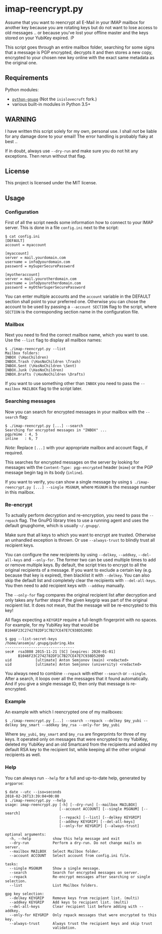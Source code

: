 # imap-reencrypt.py

Assume that you want to reencrypt all E-Mail in your IMAP mailbox
for another key because you are rotating keys but do not want to lose
access to old messages .. or because you've lost your offline master
and the keys stored on your YubiKey expired. :P

This script goes through an entire mailbox folder, searching for some
signs that a message is PGP encrypted, decrypts it and then stores a
new copy, encrypted to your chosen new key online with the exact
same metadata as the original one.

## Requirements

Python modules:
- [`python-gnupg`](https://pypi.python.org/pypi/python-gnupg/0.4.1) (Not the `isislovecruft` fork.)
- various built-in modules in Python 3.5+

## WARNING

I have written this script solely for my own, personal use. I shall _not_
be liable for any damage done to your email! The error handling is
probably flaky at best ..

If in doubt, always use `--dry-run` and make sure you do not hit any
exceptions. Then rerun without that flag.

## License

This project is licensed under the MIT license.

## Usage

### Configuration

First of all the script needs some information how to connect to your
IMAP server. This is done in a file `config.ini` next to the script:

```
$ cat config.ini 
[DEFAULT]
account = myaccount

[myaccount]
server = mail.yourdomain.com
username = info@yourdomain.com
password = mySuperSecurePassword

[myotheraccount]
server = mail.yourotherdomain.com
username = info@yourotherdomain.com
password = myOtherSuperSecurePassword
```

You can enter multiple accounts and the `account` variable in the
DEFAULT section shall point to your preferred one. Otherwise you
can chose the account to be used by passing a `--account SECTION`
flag to the script, where `SECTION` is the corresponding section
name in the configuration file.

### Mailbox

Next you need to find the correct mailbox name, which you want to
use. Use the `--list` flag to display all mailbox names:

```
$ ./imap-reencrypt.py --list
Mailbox folders:
INBOX (\HasChildren)
INBOX.Trash (\HasNoChildren \Trash)
INBOX.Sent (\HasNoChildren \Sent)
INBOX.Junk (\HasNoChildren)
INBOX.Drafts (\HasNoChildren \Drafts)
```
If you want to use something other than `INBOX` you need to pass
the `--mailbox MAILBOX` flag to the script later.

### Searching messages

Now you can search for encrypted messages in your mailbox with the
`--search` flag:

```
$ ./imap-reencrypt.py [...] --search
Searching for encrypted messages in "INBOX" ...
pgp/mime : 4, 5
inline   : 6, 7
```

_Note:_ Replace `[...]` with your appropriate mailbox and account
flags, if required.

This searches for encrypted messages on the server by looking for
messages with the `Content-Type: pgp-encrypted` header (`mime`) or
the PGP message begin tag in its body (`inline`).

If you want to verify, you can show a single message by using
`$ ./imap-reencrypt.py [...] --single MSGNUM`, where `MSGNUM` is the
message number in this mailbox.

### Re-encrypt

To actually perform decryption and re-encryption, you need to pass
the `--repack` flag. The GnuPG library tries to use a running agent
and uses the default gnupghome, which is usually `~/.gnupg/`.

Make sure that all keys to which you want to encrypt are trusted.
Otherwise an unhandled exception is thrown. Or use `--always-trust`
to blindly trust all recipient keys.

You can configure the new recipients by using `--delkey`, `--addkey`,
`--del-all-keys` and `--only-for`. The former two can be used multiple
times to add or remove multiple keys. By default, the script tries to
encrypt to all the original recipients of a message. If you want to
exclude a certain key (e.g. because that key is expired), then
blacklist it with `--delkey`. You can also skip the default list and
completely clear the recipients with `--del-all-keys`. You then need
to add recipient keys with `--addkey` manually.

The `--only-for` flag compares the original recipient list after
decryption and only takes any further steps if the given keygrip was
part of the original recipient list. It does not mean, that the
message will be re-encrypted to this key!

All flags expecting a `KEYGRIP` require a full-length fingerprint
with no spaces. For example, for my YubiKey key that would be
`B1046F23C2742782DF1C7B27CE47E7C938D5209D`:

```
$ gpg --list-secret-keys 
/home/ansemjo/.gnupg/pubring.kbx
--------------------------------
sec#  rsa3808 2015-11-21 [SC] [expires: 2020-01-01]
      B1046F23C2742782DF1C7B27CE47E7C938D5209D
uid           [ultimate] Anton Semjonov (main) <redacted>
uid           [ultimate] Anton Semjonov (university) <redacted>
```

You always need to combine `--repack` with either `--search` or
`--single`. After a search, it loops over all the messages that
it found automatically. And if you give a single message ID, then
only that message is re-encrypted.

### Example

An example with which I reencrypted one of my mailboxes:

```
$ ./imap-reencrypt.py [...] --search --repack --delkey $my_yubi --delkey $my_smart --addkey $my_rsa --only-for $my_yubi
```

Where `$my_yubi`, `$my_smart` and `$my_rsa` are fingerprints for
three of my keys. It operated only on messages that were encrypted
to my YubiKey, deleted my YubiKey and an old Smartcard from the
recipients and added my default RSA key to the recipient list,
while keeping all the other original recipients as well.

### Help

You can always run `--help` for a full and up-to-date help,
generated by `argparse`:

```
$ date --utc --iso=seconds
2018-02-26T13:39:04+00:00
$ ./imap-reencrypt.py --help
usage: imap-reencrypt.py [-h] [--dry-run] [--mailbox MAILBOX]
                         [--account ACCOUNT] [--single MSGNUM] [--search]
                         [--repack] [--list] [--delkey KEYGRIP]
                         [--addkey KEYGRIP] [--del-all-keys]
                         [--only-for KEYGRIP] [--always-trust]

optional arguments:
  -h, --help          show this help message and exit
  --dry-run           Perform a dry-run. Do not change mails on server.
  --mailbox MAILBOX   Select Mailbox folder.
  --account ACCOUNT   Select account from config.ini file.

tasks:
  --single MSGNUM     Show a single message.
  --search            Search for encrypted messages on server.
  --repack            Re-encrypt messages after searching or single selection.
  --list              List Mailbox folders.

gpg key selection:
  --delkey KEYGRIP    Remove keys from recipient list. (multi)
  --addkey KEYGRIP    Add keys to recipient list. (multi)
  --del-all-keys      Clear recipient list before adding with --addkey.
  --only-for KEYGRIP  Only repack messages that were encrypted to this key.
  --always-trust      Always trust the recipient keys and skip trust
                      validation.
```
